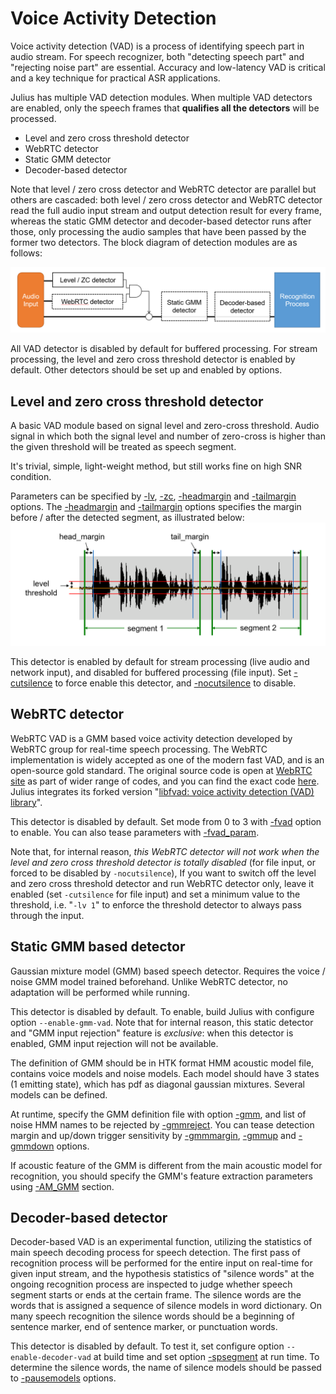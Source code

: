 # Voice Activity Detection

Voice activity detection (VAD) is a process of identifying speech part in audio
stream.  For speech recognizer, both "detecting speech part" and "rejecting
noise part" are essential.  Accuracy and low-latency VAD is critical and a key
technique for practical ASR applications.

Julius has multiple VAD detection modules. When multiple VAD detectors are
 enabled, only the speech frames that **qualifies all the detectors** will be
 processed.

- Level and zero cross threshold detector
- WebRTC detector
- Static GMM detector
- Decoder-based detector

Note that level / zero cross detector and WebRTC detector are parallel but
others are cascaded: both level / zero cross detector and WebRTC detector read
the full audio input stream and output detection result for every frame, whereas
the static GMM detector and decoder-based detector runs after those, only
processing the audio samples that have been passed by the former two detectors.
The block diagram of detection modules are as follows:

![Block diagram of VAD modules](doc-image/vad-module.png)

All VAD detector is disabled by default for buffered processing.  For stream
processing, the level and zero cross threshold detector is enabled by default.
Other detectors should be set up and enabled by options.

## Level and zero cross threshold detector

A basic VAD module based on signal level and zero-cross threshold.  Audio signal
in which both the signal level and number of zero-cross is higher than the given
threshold will be treated as speech segment.

 It's trivial, simple, light-weight method, but still works fine on high SNR
 condition.

Parameters can be specified by
[-lv](https://github.com/julius-speech/julius/blob/master/julius/Options.md#-lv-threshold),
[-zc](https://github.com/julius-speech/julius/blob/master/julius/Options.md#-zc-thresold),
[-headmargin](https://github.com/julius-speech/julius/blob/master/julius/Options.md#-headmargin-msec)
and
[-tailmargin](https://github.com/julius-speech/julius/blob/master/julius/Options.md#-tailmargin-msec)
options.  The
[-headmargin](https://github.com/julius-speech/julius/blob/master/julius/Options.md#-headmargin-msec)
and
[-tailmargin](https://github.com/julius-speech/julius/blob/master/julius/Options.md#-tailmargin-msec)
options specifies the margin before / after the detected segment, as illustrated
below: ![VAD by level threshold](doc-image/vad_lvzc.png)

This detector is enabled by default for stream processing (live audio and
network input), and disabled for buffered processing (file input).  Set
[-cutsilence](https://github.com/julius-speech/julius/blob/master/julius/Options.md#-cutsilence--nocutsilence)
to force enable this detector, and
[-nocutsilence](https://github.com/julius-speech/julius/blob/master/julius/Options.md#-cutsilence--nocutsilence)
to disable.

## WebRTC detector

WebRTC VAD is a GMM based voice activity detection developed by WebRTC group for
real-time speech processing.  The WebRTC implementation is widely accepted as
one of the modern fast VAD, and is an open-source gold standard.  The original
source code is open at [WebRTC site](https://webrtc.org/native-code/) as part of
wider range of codes, and you can find the exact code
[here](https://webrtc.googlesource.com/src/+/master/common_audio/vad/). Julius
integrates its forked version "[libfvad: voice activity detection (VAD)
library](https://github.com/dpirch/libfvad)".

This detector is disabled by default.  Set mode from 0 to 3 with
[-fvad](https://github.com/julius-speech/julius/blob/master/julius/Options.md#-fvad-mode)
option to enable.  You can also tease parameters with
[-fvad_param](https://github.com/julius-speech/julius/blob/master/julius/Options.md#-fvad_param-nframe-threshold).

Note that, for internal reason, *this WebRTC detector will not work when the
level and zero cross threshold detector is totally disabled* (for file input, or
forced to be disabled by `-nocutsilence`),   If you want to switch off the level
and zero cross threshold detector and run WebRTC detector only, leave it enabled
(set `-cutsilence` for file input) and set a minimum value to the threshold,
i.e. "`-lv 1`" to enforce the threshold detector to always pass through the
input.

## Static GMM based detector

Gaussian mixture model (GMM) based speech detector.  Requires the voice / noise
GMM model trained beforehand.  Unlike WebRTC detector, no adaptation will be
performed while running.

This detector is disabled by default.  To enable, build Julius with configure
option `--enable-gmm-vad`.  Note that for internal reason, this static detector
and "GMM input rejection" feature is *exclusive*: when this detector is enabled,
GMM input rejection will not be available.

The definition of GMM should be in HTK format HMM acoustic model file, contains
voice models and noise models.  Each model should have 3 states (1 emitting
state), which has pdf as diagonal gaussian mixtures.  Several models can be
defined.

At runtime, specify the GMM definition file with option
[-gmm](https://github.com/julius-speech/julius/blob/master/julius/Options.md#-gmm-hmmdefs_file),
and list of noise HMM names to be rejected by
[-gmmreject](https://github.com/julius-speech/julius/blob/master/julius/Options.md#-gmmreject-string).
You can tease detection margin and up/down trigger sensitivity by
[-gmmmargin](https://github.com/julius-speech/julius/blob/master/julius/Options.md#-gmmmargin-frames),
[-gmmup](https://github.com/julius-speech/julius/blob/master/julius/Options.md#-gmmup-value)
and
[-gmmdown](https://github.com/julius-speech/julius/blob/master/julius/Options.md#-gmmdown-value)
options.

If acoustic feature of the GMM is different from the main acoustic model for
recognition, you should specify the GMM's feature extraction parameters using
[-AM_GMM](https://github.com/julius-speech/julius/blob/master/julius/Options.md#-am_gmm)
section.

## Decoder-based detector

Decoder-based VAD is an experimental function, utilizing the statistics of main
speech decoding process for speech detection.  The first pass of recognition
process will be performed for the entire input on real-time for given input
stream, and the hypothesis statistics of "silence words" at the ongoing
recognition process are inspected to judge whether speech segment starts or ends
at the certain frame. The silence words are the words that is assigned a
sequence of silence models in word dictionary.  On many speech recognition the
silence words should be a beginning of sentence marker, end of sentence marker,
or punctuation words.

This detector is disabled by default.  To test it, set configure option
`--enable-decoder-vad` at build time and set option
[-spsegment](https://github.com/julius-speech/julius/blob/master/julius/Options.md#-spsegment)
at run time.  To determine the silence words, the name of silence models should
be passed to
[-pausemodels](https://github.com/julius-speech/julius/blob/master/julius/Options.md#-pausemodels-string)
options.
